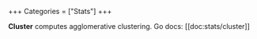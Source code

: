 +++
Categories = ["Stats"]
+++

**Cluster** computes agglomerative clustering. Go docs: [[doc:stats/cluster]]

